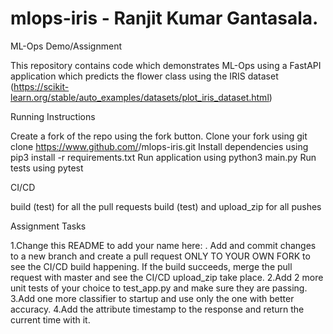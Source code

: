 # mlops-iris - Ranjit Kumar Gantasala.

ML-Ops Demo/Assignment

This repository contains code which demonstrates ML-Ops using a FastAPI application which predicts the flower class using the IRIS dataset (https://scikit-learn.org/stable/auto_examples/datasets/plot_iris_dataset.html)

  Running Instructions

Create a fork of the repo using the fork button.
Clone your fork using git clone https://www.github.com/<your-username>/mlops-iris.git
Install dependencies using pip3 install -r requirements.txt
Run application using python3 main.py
Run tests using pytest

  CI/CD
  
build (test) for all the pull requests
build (test) and upload_zip for all pushes

  Assignment Tasks

1.Change this README to add your name here: . Add and commit changes to a new branch and create a pull request ONLY TO YOUR OWN FORK to see the CI/CD build happening. If the build succeeds, merge the pull request with master and see the CI/CD upload_zip take place.
2.Add 2 more unit tests of your choice to test_app.py and make sure they are passing.
3.Add one more classifier to startup and use only the one with better accuracy.
4.Add the attribute timestamp to the response and return the current time with it.
